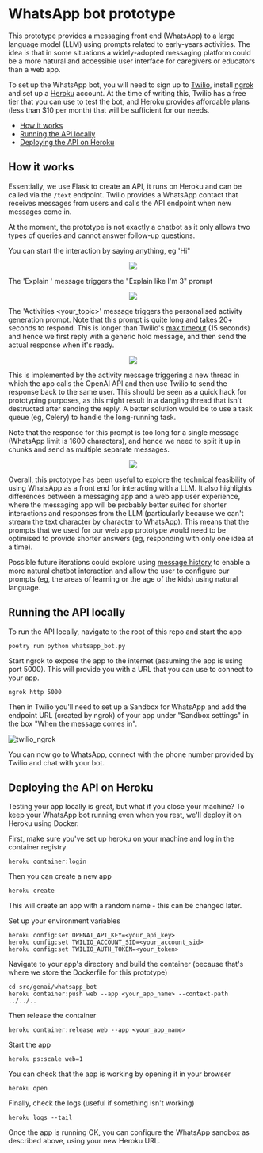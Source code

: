 # WhatsApp bot prototype

This prototype provides a messaging front end (WhatsApp) to a large language model (LLM) using prompts related to early-years activities. The idea is that in some situations a widely-adopted messaging platform could be a more natural and accessible user interface for caregivers or educators than a web app.

To set up the WhatsApp bot, you will need to sign up to [Twilio](https://www.twilio.com/), install [ngrok](https://ngrok.com/) and set up a [Heroku](https://www.heroku.com/) account. At the time of writing this, Twilio has a free tier that you can use to test the bot, and Heroku provides affordable plans (less than $10 per month) that will be sufficient for our needs.

- [How it works](#how-it-works)
- [Running the API locally](#running-the-api-locally)
- [Deploying the API on Heroku](#deploying-the-api-on-heroku)


## How it works

Essentially, we use Flask to create an API, it runs on Heroku and can be called via the `/text` endpoint. Twilio provides a WhatsApp contact that receives messages from users and calls the API endpoint when new messages come in.

At the moment, the prototype is not exactly a chatbot as it only allows two types of queries and cannot answer follow-up questions.

You can start the interaction by saying anything, eg 'Hi"

<p align="center">
<img src="screenshots/chat_1.png" style="max-width: 500px;"/>
</p>

The 'Explain <your question>' message triggers the "Explain like I'm 3" prompt

<p align="center">
<img src="screenshots/chat_2.png" style="max-width: 500px;"/>
</p>


The 'Activities <your_topic>' message triggers the personalised activity generation prompt. Note that this prompt is quite long and takes 20+ seconds to respond. This is longer than Twilio's [max timeout](https://www.twilio.com/docs/usage/webhooks/webhooks-connection-overrides) (15 seconds) and hence we first reply with a generic hold message, and then send the actual response when it's ready.

<p align="center">
<img src="screenshots/chat_3.png" style="max-width: 500px;"/>
</p>

This is implemented by the activity message triggering a new thread in which the app calls the OpenAI API and then use Twilio to send the response back to the same user. This should be seen as a quick hack for prototyping purposes, as this might result in a dangling thread that isn't destructed after sending the reply. A better solution would be to use a task queue (eg, Celery) to handle the long-running task.

Note that the response for this prompt is too long for a single message (WhatsApp limit is 1600 characters), and hence we need to split it up in chunks and send as multiple separate messages.

<p align="center">
<img src="screenshots/chat_4.png" style="max-width: 500px;"/>
</p>

Overall, this prototype has been useful to explore the technical feasibility of using WhatsApp as a front end for interacting with a LLM. It also highlights differences between a messaging app and a web app user experience, where the messaging app will be probably better suited for shorter interactions and responses from the LLM (particularly because we can't stream the text character by character to WhatsApp). This means that the prompts that we used for our web app prototype would need to be optimised to provide shorter answers (eg, responding with only one idea at a time).

Possible future iterations could explore using [message history](https://www.twilio.com/docs/sms/tutorials/how-to-retrieve-and-modify-message-history-python) to enable a more natural chatbot interaction and allow the user to configure our prompts (eg, the areas of learning or the age of the kids) using natural language.


## Running the API locally

To run the API locally, navigate to the root of this repo and start the app

```
poetry run python whatsapp_bot.py
```

Start ngrok to expose the app to the internet (assuming the app is using port 5000). This will provide you with a URL that you can use to connect to your app.

```
ngrok http 5000
```

Then in Twilio you'll need to set up a Sandbox for WhatsApp and add the endpoint URL (created by ngrok) of your app under "Sandbox settings" in the box "When the message comes in".

![twilio_ngrok](screenshots/twilio_ngrok.png)

You can now go to WhatsApp, connect with the phone number provided by Twilio and chat with your bot.

## Deploying the API on Heroku

Testing your app locally is great, but what if you close your machine? To keep your WhatsApp bot running even when you rest, we'll deploy it on Heroku using Docker.

First, make sure you've set up heroku on your machine and log in the container registry

```
heroku container:login
```

Then you can create a new app

```
heroku create
```

This will create an app with a random name - this can be changed later.

Set up your environment variables
```
heroku config:set OPENAI_API_KEY=<your_api_key>
heroku config:set TWILIO_ACCOUNT_SID=<your_account_sid>
heroku config:set TWILIO_AUTH_TOKEN=<your_token>
```

Navigate to your app's directory and build the container (because that's where we store the Dockerfile for this prototype)

```
cd src/genai/whatsapp_bot
heroku container:push web --app <your_app_name> --context-path ../../..
```

Then release the container

```
heroku container:release web --app <your_app_name>
```

Start the app

```
heroku ps:scale web=1
```

You can check that the app is working by opening it in your browser

```
heroku open
```

Finally, check the logs (useful if something isn't working)

```
heroku logs --tail
```

Once the app is running OK, you can configure the WhatsApp sandbox as described above, using your new Heroku URL.
